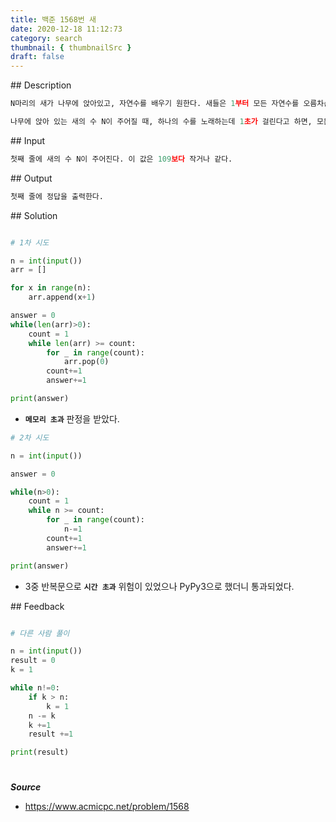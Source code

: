 ```yaml
---
title: 백준 1568번 새
date: 2020-12-18 11:12:73
category: search
thumbnail: { thumbnailSrc }
draft: false
---
```


## Description

```py
N마리의 새가 나무에 앉아있고, 자연수를 배우기 원한다. 새들은 1부터 모든 자연수를 오름차순으로 노래한다. 어떤 숫자 K를 노래할 때, K마리의 새가 나무에서 하늘을 향해 날아간다. 만약, 현재 나무에 앉아있는 새의 수가 지금 불러야 하는 수 보다 작을 때는, 1부터 게임을 다시 시작한다.

나무에 앉아 있는 새의 수 N이 주어질 때, 하나의 수를 노래하는데 1초가 걸린다고 하면, 모든 새가 날아가기까지 총 몇 초가 걸리는지 출력하는 프로그램을 작성하시오.
```

## Input

```py
첫째 줄에 새의 수 N이 주어진다. 이 값은 109보다 작거나 같다.
```

## Output

```py
첫째 줄에 정답을 출력한다.
```

## Solution

```python

# 1차 시도

n = int(input())
arr = []

for x in range(n):
    arr.append(x+1)

answer = 0
while(len(arr)>0):
    count = 1
    while len(arr) >= count:
        for _ in range(count):
            arr.pop(0)
        count+=1
        answer+=1

print(answer)

```

- **`메모리 초과`** 판정을 받았다.

```py
# 2차 시도

n = int(input())

answer = 0

while(n>0):
    count = 1
    while n >= count:
        for _ in range(count):
            n-=1
        count+=1
        answer+=1

print(answer)
```

- 3중 반복문으로 **`시간 초과`** 위험이 있었으나 PyPy3으로 했더니 통과되었다.

## Feedback

```python

# 다른 사람 풀이

n = int(input())
result = 0
k = 1

while n!=0:
    if k > n:
        k = 1
    n -= k
    k +=1
    result +=1

print(result)

```

#

**_Source_**

- https://www.acmicpc.net/problem/1568
